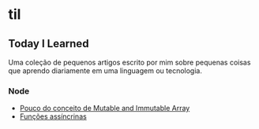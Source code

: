 # til
## Today I Learned

Uma coleção de pequenos artigos escrito por mim sobre pequenas coisas que aprendo diariamente em uma linguagem ou tecnologia.

### Node

- [Pouco do conceito de Mutable and Immutable Array](node/mutable-and-immutable.md)
- [Funções assíncrinas](node/async-functions.md)
